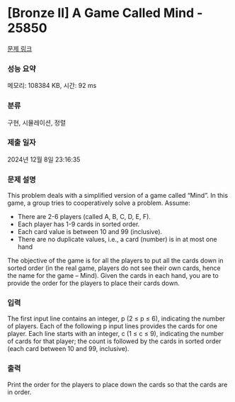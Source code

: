 # [Bronze II] A Game Called Mind - 25850 

[문제 링크](https://www.acmicpc.net/problem/25850) 

### 성능 요약

메모리: 108384 KB, 시간: 92 ms

### 분류

구현, 시뮬레이션, 정렬

### 제출 일자

2024년 12월 8일 23:16:35

### 문제 설명

<p>This problem deals with a simplified version of a game called “Mind”. In this game, a group tries to cooperatively solve a problem. Assume:</p>

<ul>
	<li>There are 2-6 players (called A, B, C, D, E, F).</li>
	<li>Each player has 1-9 cards in sorted order.</li>
	<li>Each card value is between 10 and 99 (inclusive).</li>
	<li>There are no duplicate values, i.e., a card (number) is in at most one hand</li>
</ul>

<p>The objective of the game is for all the players to put all the cards down in sorted order (in the real game, players do not see their own cards, hence the name for the game – Mind). Given the cards in each hand, you are to provide the order for the players to place their cards down.</p>

### 입력 

 <p>The first input line contains an integer, p (2 ≤ p ≤ 6), indicating the number of players. Each of the following p input lines provides the cards for one player. Each line starts with an integer, c (1 ≤ c ≤ 9), indicating the number of cards for that player; the count is followed by the cards in sorted order (each card between 10 and 99, inclusive).</p>

### 출력 

 <p>Print the order for the players to place down the cards so that the cards are in order.</p>

